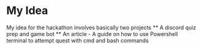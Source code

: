 # My Idea
My idea for the hackathon involves basically two projects
** A discord quiz prep and game bot
** An article - A guide on how to use Powershell terminal to attempt quest with cmd and bash commands
